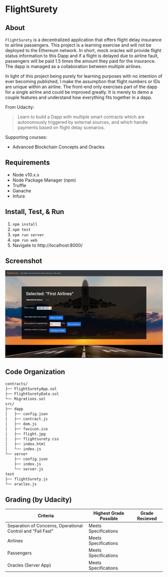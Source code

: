 FlightSurety
============

About
-----

`FlightSurety` is a decentralized application that offers flight delay insurance to airline passengers. This project is a learning exercise and will not be deployed to the Ethereum network. In short, mock oracles will provide flight status information to this Dapp and if a flight is delayed due to airline fault, passengers will be paid 1.5 times the amount they paid for the insurance. The dapp is managed as a collaboration between multiple airlines.

In light of this project being purely for learning purposes with no intention of ever becoming published, I make the assumption that flight numbers or IDs are unique within an airline. The front-end only exercises part of the dapp for a single airline and could be improved greatly. It is merely to demo a couple features and understand how everything fits together in a dapp.

From Udacity:
> Learn to build a Dapp with multiple smart contracts which are autonomously triggered by external sources, and which handle payments based on flight delay scenarios.

Supporting courses:
* Advanced Blockchain Concepts and Oracles

Requirements
------------
* Node v10.x.x
* Node Package Manager (npm)
* Truffle
* Ganache
* Infura

Install, Test, & Run
--------------------
1. `npm install`
2. `npm test`
3. `npm run server`
4. `npm run web`
5. Navigate to http://localhost:8000/

Screenshot
----------
![FlightSurety Homepage](screenshots/homepage.png?raw=true)

Code Organization
-----------------
```console
contracts/
├── FlightSuretyApp.sol
├── FlightSuretyData.sol
└── Migrations.sol
src/
├── dapp
│   ├── config.json
│   ├── contract.js
│   ├── dom.js
│   ├── favicon.ico
│   ├── flight.jpg
│   ├── flightsurety.css
│   ├── index.html
│   └── index.js
└── server
    ├── config.json
    ├── index.js
    └── server.js
test
├── flightSurety.js
└── oracles.js
```

Grading (by Udacity)
--------------------

Criteria                                                    |Highest Grade Possible  |Grade Recieved
------------------------------------------------------------|------------------------|--------------------
Separation of Concerns, Operational Control and “Fail Fast” |Meets Specifications    |
Airlines                                                    |Meets Specifications    |
Passengers                                                  |Meets Specifications    |
Oracles (Server App)                                        |Meets Specifications    |
